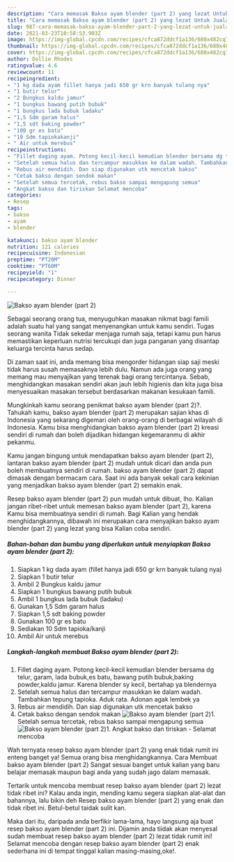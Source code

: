 ```yaml
---
description: "Cara memasak Bakso ayam blender (part 2) yang lezat Untuk Jualan"
title: "Cara memasak Bakso ayam blender (part 2) yang lezat Untuk Jualan"
slug: 987-cara-memasak-bakso-ayam-blender-part-2-yang-lezat-untuk-jualan
date: 2021-03-23T10:58:53.903Z
image: https://img-global.cpcdn.com/recipes/cfca872ddcf1a136/680x482cq70/bakso-ayam-blender-part-2-foto-resep-utama.jpg
thumbnail: https://img-global.cpcdn.com/recipes/cfca872ddcf1a136/680x482cq70/bakso-ayam-blender-part-2-foto-resep-utama.jpg
cover: https://img-global.cpcdn.com/recipes/cfca872ddcf1a136/680x482cq70/bakso-ayam-blender-part-2-foto-resep-utama.jpg
author: Dollie Rhodes
ratingvalue: 4.6
reviewcount: 11
recipeingredient:
- "1 kg dada ayam fillet hanya jadi 650 gr krn banyak tulang nya"
- "1 butir telur"
- "2 Bungkus kaldu jamur"
- "1 bungkus bawang putih bubuk"
- "1 bungkus lada bubuk ladaku"
- "1,5 Sdm garam halus"
- "1,5 sdt baking powder"
- "100 gr es batu"
- "10 Sdm tapiokakanji"
- " Air untuk merebus"
recipeinstructions:
- "Fillet daging ayam. Potong kecil-kecil kemudian blender bersama dg telur, garam, lada bubuk,es batu, bawang putih bubuk,baking powder,kaldu jamur. Karena blender sy kecil, bertahap ya blendernya"
- "Setelah semua halus dan tercampur masukkan ke dalam wadah. Tambahkan tepung tapioka. Aduk rata. Adonan agak lembek ya"
- "Rebus air mendidih. Dan siap digunakan utk mencetak bakso"
- "Cetak bakso dengan sendok makan"
- "Setelah semua tercetak, rebus bakso sampai mengapung semua"
- "Angkat bakso dan tiriskan Selamat mencoba"
categories:
- Resep
tags:
- bakso
- ayam
- blender

katakunci: bakso ayam blender 
nutrition: 121 calories
recipecuisine: Indonesian
preptime: "PT20M"
cooktime: "PT60M"
recipeyield: "1"
recipecategory: Dinner

---
```



![Bakso ayam blender (part 2)](https://img-global.cpcdn.com/recipes/cfca872ddcf1a136/680x482cq70/bakso-ayam-blender-part-2-foto-resep-utama.jpg)

Sebagai seorang orang tua, menyuguhkan masakan nikmat bagi famili adalah suatu hal yang sangat menyenangkan untuk kamu sendiri. Tugas seorang  wanita Tidak sekedar menjaga rumah saja, tetapi kamu pun harus memastikan keperluan nutrisi tercukupi dan juga panganan yang disantap keluarga tercinta harus sedap.

Di zaman  saat ini, anda memang bisa mengorder hidangan siap saji meski tidak harus susah memasaknya lebih dulu. Namun ada juga orang yang memang mau menyajikan yang terenak bagi orang tercintanya. Sebab, menghidangkan masakan sendiri akan jauh lebih higienis dan kita juga bisa menyesuaikan masakan tersebut berdasarkan makanan kesukaan famili. 



Mungkinkah kamu seorang penikmat bakso ayam blender (part 2)?. Tahukah kamu, bakso ayam blender (part 2) merupakan sajian khas di Indonesia yang sekarang digemari oleh orang-orang di berbagai wilayah di Indonesia. Kamu bisa menghidangkan bakso ayam blender (part 2) kreasi sendiri di rumah dan boleh dijadikan hidangan kegemaranmu di akhir pekanmu.

Kamu jangan bingung untuk mendapatkan bakso ayam blender (part 2), lantaran bakso ayam blender (part 2) mudah untuk dicari dan anda pun boleh membuatnya sendiri di rumah. bakso ayam blender (part 2) dapat dimasak dengan bermacam cara. Saat ini ada banyak sekali cara kekinian yang menjadikan bakso ayam blender (part 2) semakin enak.

Resep bakso ayam blender (part 2) pun mudah untuk dibuat, lho. Kalian jangan ribet-ribet untuk memesan bakso ayam blender (part 2), karena Kamu bisa membuatnya sendiri di rumah. Bagi Kalian yang hendak menghidangkannya, dibawah ini merupakan cara menyajikan bakso ayam blender (part 2) yang lezat yang bisa Kalian coba sendiri.

<!--inarticleads1-->

##### Bahan-bahan dan bumbu yang diperlukan untuk menyiapkan Bakso ayam blender (part 2):

1. Siapkan 1 kg dada ayam (fillet hanya jadi 650 gr krn banyak tulang nya)
1. Siapkan 1 butir telur
1. Ambil 2 Bungkus kaldu jamur
1. Siapkan 1 bungkus bawang putih bubuk
1. Ambil 1 bungkus lada bubuk (ladaku)
1. Gunakan 1,5 Sdm garam halus
1. Siapkan 1,5 sdt baking powder
1. Gunakan 100 gr es batu
1. Sediakan 10 Sdm tapioka/kanji
1. Ambil  Air untuk merebus




<!--inarticleads2-->

##### Langkah-langkah membuat Bakso ayam blender (part 2):

1. Fillet daging ayam. Potong kecil-kecil kemudian blender bersama dg telur, garam, lada bubuk,es batu, bawang putih bubuk,baking powder,kaldu jamur. Karena blender sy kecil, bertahap ya blendernya
1. Setelah semua halus dan tercampur masukkan ke dalam wadah. Tambahkan tepung tapioka. Aduk rata. Adonan agak lembek ya
1. Rebus air mendidih. Dan siap digunakan utk mencetak bakso
1. Cetak bakso dengan sendok makan
<img src="//assets-global.cpcdn.com/assets/icons/button_play-2c75c40dde080a61004c1f40b05d8f140eaff45d7e9e6481dc71c63d2e7c4909.png" alt="Bakso ayam blender (part 2)">1. Setelah semua tercetak, rebus bakso sampai mengapung semua
<img src="//assets-global.cpcdn.com/assets/icons/button_play-2c75c40dde080a61004c1f40b05d8f140eaff45d7e9e6481dc71c63d2e7c4909.png" alt="Bakso ayam blender (part 2)">1. Angkat bakso dan tiriskan - Selamat mencoba




Wah ternyata resep bakso ayam blender (part 2) yang enak tidak rumit ini enteng banget ya! Semua orang bisa menghidangkannya. Cara Membuat bakso ayam blender (part 2) Sangat sesuai banget untuk kalian yang baru belajar memasak maupun bagi anda yang sudah jago dalam memasak.

Tertarik untuk mencoba membuat resep bakso ayam blender (part 2) lezat tidak ribet ini? Kalau anda ingin, mending kamu segera siapkan alat-alat dan bahannya, lalu bikin deh Resep bakso ayam blender (part 2) yang enak dan tidak ribet ini. Betul-betul taidak sulit kan. 

Maka dari itu, daripada anda berfikir lama-lama, hayo langsung aja buat resep bakso ayam blender (part 2) ini. Dijamin anda tiidak akan menyesal sudah membuat resep bakso ayam blender (part 2) lezat tidak rumit ini! Selamat mencoba dengan resep bakso ayam blender (part 2) enak sederhana ini di tempat tinggal kalian masing-masing,oke!.


